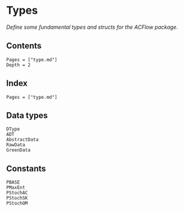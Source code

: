 # Types

*Define some fundamental types and structs for the ACFlow package.*

## Contents

```@contents
Pages = ["type.md"]
Depth = 2
```

## Index

```@index
Pages = ["type.md"]
```

## Data types

```@docs
DType
ADT
AbstractData
RawData
GreenData
```

## Constants

```@docs
PBASE
PMaxEnt
PStochAC
PStochSK
PStochOM
```
